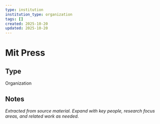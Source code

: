 ```yaml
---
type: institution
institution_type: organization
tags: []
created: 2025-10-20
updated: 2025-10-20
---
```


# Mit Press

## Type

Organization

## Notes

*Extracted from source material. Expand with key people, research focus areas, and related work as needed.*

